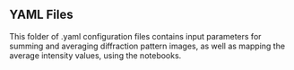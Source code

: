 YAML Files
-----------

This folder of .yaml configuration files contains input parameters for summing and averaging diffraction pattern images, as well as mapping the average intensity values, using the notebooks.